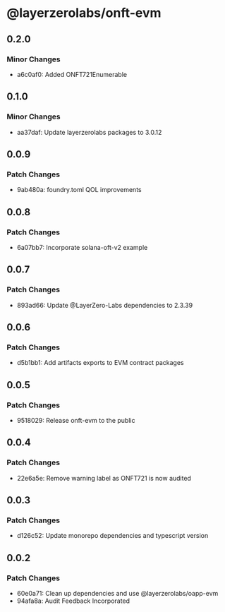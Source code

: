 # @layerzerolabs/onft-evm

## 0.2.0

### Minor Changes

- a6c0af0: Added ONFT721Enumerable

## 0.1.0

### Minor Changes

- aa37daf: Update layerzerolabs packages to 3.0.12

## 0.0.9

### Patch Changes

- 9ab480a: foundry.toml QOL improvements

## 0.0.8

### Patch Changes

- 6a07bb7: Incorporate solana-oft-v2 example

## 0.0.7

### Patch Changes

- 893ad66: Update @LayerZero-Labs dependencies to 2.3.39

## 0.0.6

### Patch Changes

- d5b1bb1: Add artifacts exports to EVM contract packages

## 0.0.5

### Patch Changes

- 9518029: Release onft-evm to the public

## 0.0.4

### Patch Changes

- 22e6a5e: Remove warning label as ONFT721 is now audited

## 0.0.3

### Patch Changes

- d126c52: Update monorepo dependencies and typescript version

## 0.0.2

### Patch Changes

- 60e0a71: Clean up dependencies and use @layerzerolabs/oapp-evm
- 94afa8a: Audit Feedback Incorporated
